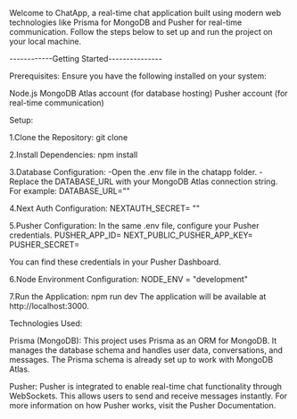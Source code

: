 Welcome to ChatApp, a real-time chat application built using modern web technologies like Prisma for MongoDB and Pusher for real-time communication. Follow the steps below to set up and run the project on your local machine.

------------Getting Started---------------

Prerequisites:
Ensure you have the following installed on your system:

Node.js
MongoDB Atlas account (for database hosting)
Pusher account (for real-time communication)

Setup:

1.Clone the Repository:
git clone <repository-url>

2.Install Dependencies:
npm install

3.Database Configuration:
-Open the .env file in the chatapp folder.
-Replace the DATABASE_URL with your MongoDB Atlas connection string. For example:
DATABASE_URL="<URL>"

4.Next Auth Configuration:
NEXTAUTH_SECRET= ""

5.Pusher Configuration:
In the same .env file, configure your Pusher credentials.
PUSHER_APP_ID=<your-pusher-app-id>
NEXT_PUBLIC_PUSHER_APP_KEY=<your-pusher-key>
PUSHER_SECRET=<your-pusher-secret>

You can find these credentials in your Pusher Dashboard.

6.Node Environment Configuration:
NODE_ENV = "development"

7.Run the Application:
npm run dev
The application will be available at http://localhost:3000.

Technologies Used:

Prisma (MongoDB):
This project uses Prisma as an ORM for MongoDB. It manages the database schema and handles user data, conversations, and messages. The Prisma schema is already set up to work with MongoDB Atlas.

Pusher:
Pusher is integrated to enable real-time chat functionality through WebSockets. This allows users to send and receive messages instantly. For more information on how Pusher works, visit the Pusher Documentation.